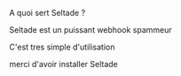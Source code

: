 A quoi sert Seltade ?


Seltade est un puissant webhook spammeur

C'est tres simple d'utilisation


merci d'avoir installer Seltade